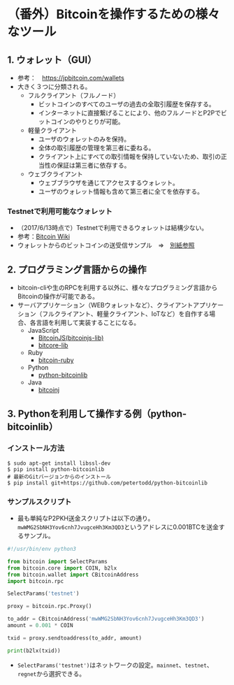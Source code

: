 # （番外）Bitcoinを操作するための様々なツール

## 1. ウォレット（GUI）
* 参考：　https://jpbitcoin.com/wallets
* 大きく３つに分類される。
  * フルクライアント（フルノード）
    * ビットコインのすべてのユーザの過去の全取引履歴を保存する。
    * インターネットに直接繋げることにより、他のフルノードとP2Pでビットコインのやりとりが可能。
  * 軽量クライアント
    * ユーザのウォレットのみを保持。
    * 全体の取引履歴の管理を第三者に委ねる。
    * クライアント上にすべての取引情報を保持していないため、取引の正当性の保証は第三者に依存する。
  * ウェブクライアント
    * ウェブブラウザを通じてアクセスするウォレット。
    * ユーザのウォレット情報も含めて第三者に全てを依存する。

### Testnetで利用可能なウォレット
* （2017/6/13時点で）Testnetで利用できるウォレットは結構少ない。
* 参考：[Bitcoin Wiki](https://en.bitcoin.it/wiki/Testnet)
* ウォレットからのビットコインの送受信サンプル　⇒　[別紙参照](https://github.com/YoshihitoAso/Bitcoin_Tutorials/blob/master/doc/1-1_Install%26Quickstart/1-1_捕捉資料.pdf)

## 2. プログラミング言語からの操作
* bitcoin-cliや生のRPCを利用する以外に、様々なプログラミング言語からBitcoinの操作が可能である。
* サーバアプリケーション（WEBウォレットなど）、クライアントアプリケーション（フルクライアント、軽量クライアント、IoTなど）を自作する場合、各言語を利用して実装することになる。
  * JavaScript
    * [BitcoinJS(bitcoinjs-lib)](https://github.com/bitcoinjs/bitcoinjs-lib)
    * [bitcore-lib](https://github.com/bitpay/bitcore-lib)
  * Ruby
    * [bitcoin-ruby](https://github.com/lian/bitcoin-ruby)
  * Python
    * [python-bitcoinlib](https://github.com/petertodd/python-bitcoinlib)
  * Java
    * [bitcoinj](https://github.com/bitcoinj/bitcoinj)

## 3. Pythonを利用して操作する例（python-bitcoinlib）

### インストール方法
```
$ sudo apt-get install libssl-dev
$ pip install python-bitcoinlib
# 最新のGitバージョンからのインストール
$ pip install git+https://github.com/petertodd/python-bitcoinlib
```

### サンプルスクリプト
* 最も単純なP2PKH送金スクリプトは以下の通り。``mwWMG2SbNH3Yov6cnh7JvugceHh3Km3QD3``というアドレスに0.001BTCを送金するサンプル。

```python
#!/usr/bin/env python3

from bitcoin import SelectParams
from bitcoin.core import COIN, b2lx
from bitcoin.wallet import CBitcoinAddress
import bitcoin.rpc

SelectParams('testnet')

proxy = bitcoin.rpc.Proxy()

to_addr = CBitcoinAddress('mwWMG2SbNH3Yov6cnh7JvugceHh3Km3QD3')
amount = 0.001 * COIN

txid = proxy.sendtoaddress(to_addr, amount)

print(b2lx(txid))
```

* ``SelectParams('testnet')``はネットワークの設定。``mainnet``、``testnet``、``regnet``から選択できる。
